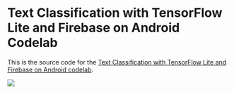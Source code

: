 # Text Classification with TensorFlow Lite and Firebase on Android Codelab

This is the source code for the [Text Classification with TensorFlow Lite and Firebase on Android codelab](https://codelabs.developers.google.com/codelabs/textclassification-android).

[<img src="https://codelabs.developers.google.com/codelabs/textclassification-android/img/ac7309bdf044dae8.png">](https://codelabs.developers.google.com/codelabs/textclassification-android)

